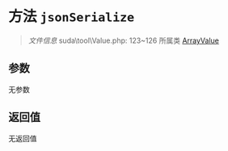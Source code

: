 # 方法 `jsonSerialize`

> *文件信息* suda\tool\Value.php: 123~126
> 所属类 [ArrayValue](../ArrayValue.md)




## 参数


无参数


## 返回值

无返回值

